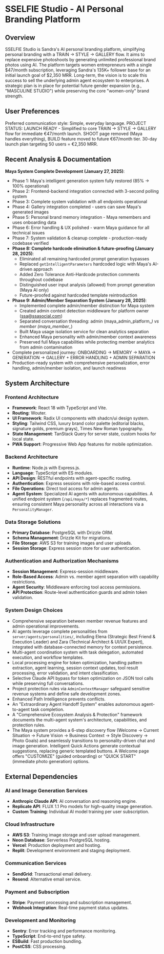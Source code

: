# SSELFIE Studio - AI Personal Branding Platform

## Overview
SSELFIE Studio is Sandra's AI personal branding platform, simplifying personal branding with a TRAIN → STYLE → GALLERY flow. It aims to replace expensive photoshoots by generating unlimited professional brand photos using AI. The platform targets women entrepreneurs with a single $47/month subscription, leveraging Sandra's 135K+ follower base for an initial launch goal of $2,350 MRR. Long-term, the vision is to scale this success to sell the underlying admin agent ecosystem to enterprises. A strategic plan is in place for potential future gender expansion (e.g., "MASCULINE STUDIO") while preserving the core "women-only" brand strength.

## User Preferences
Preferred communication style: Simple, everyday language.
PROJECT STATUS: LAUNCH READY - Simplified to core TRAIN → STYLE → GALLERY flow for immediate €47/month launch. SHOOT page removed (Maya handles everything), BUILD feature moved to future €67/month tier. 30-day launch plan targeting 50 users = €2,350 MRR.

## Recent Analysis & Documentation
**Maya System Complete Development (January 27, 2025)**:
- Phase 1: Maya's intelligent generation system fully restored (85% → 100% operational)
- Phase 2: Frontend-backend integration connected with 3-second polling system
- Phase 3: Complete system validation with all endpoints operational
- Phase 4: Gallery integration completed - users can save Maya's generated images
- Phase 5: Personal brand memory integration - Maya remembers and uses onboarding data
- Phase 6: Error handling & UX polished - warm Maya guidance for all technical issues
- Phase 7: System validation & cleanup complete - production-ready codebase verified
- **Phase 8: Complete hardcode elimination & future-proofing (January 28, 2025)**:
  - Eliminated all remaining hardcoded prompt generation bypasses
  - Replaced `getIntelligentParameters` hardcoded logic with Maya's AI-driven approach
  - Added Zero Tolerance Anti-Hardcode protection comments throughout codebase
  - Distinguished user input analysis (allowed) from prompt generation (Maya AI only)
  - Future-proofed against hardcoded template reintroduction
- **Phase 9: Admin/Member Separation System (January 28, 2025)**:
  - Implemented complete admin/member distinction for Maya system
  - Created admin context detection middleware for platform owner (ssa@ssasocial.com)
  - Separated conversation threading: admin (maya_admin_platform_*) vs member (maya_member_*)
  - Built Maya usage isolation service for clean analytics separation
  - Enhanced Maya personality with admin/member context awareness
  - Preserved full Maya capabilities while protecting member analytics from admin contamination
- Complete personalized journey: ONBOARDING → MEMORY → MAYA → GENERATION → GALLERY + ERROR HANDLING + ADMIN SEPARATION
- Production-ready system with comprehensive personalization, error handling, admin/member isolation, and launch readiness

## System Architecture

### Frontend Architecture
- **Framework**: React 18 with TypeScript and Vite.
- **Routing**: Wouter.
- **UI Framework**: Radix UI components with shadcn/ui design system.
- **Styling**: Tailwind CSS, luxury brand color palette (editorial blacks, signature golds, premium grays), Times New Roman typography.
- **State Management**: TanStack Query for server state, custom hooks for local state.
- **PWA Support**: Progressive Web App features for mobile optimization.

### Backend Architecture
- **Runtime**: Node.js with Express.js.
- **Language**: TypeScript with ES modules.
- **API Design**: RESTful endpoints with agent-specific routing.
- **Authentication**: Express sessions with role-based access control.
- **File Operations**: Direct tool access for admin agents.
- **Agent System**: Specialized AI agents with autonomous capabilities. A unified endpoint system (`/api/maya/*`) replaces fragmented routes, ensuring consistent Maya personality across all interactions via a `PersonalityManager`.

### Data Storage Solutions
- **Primary Database**: PostgreSQL with Drizzle ORM.
- **Schema Management**: Drizzle Kit for migrations.
- **File Storage**: AWS S3 for training images and user uploads.
- **Session Storage**: Express session store for user authentication.

### Authentication and Authorization Mechanisms
- **Session Management**: Express-session middleware.
- **Role-Based Access**: Admin vs. member agent separation with capability restrictions.
- **Agent Security**: Middleware enforcing tool access permissions.
- **API Protection**: Route-level authentication guards and admin token validation.

### System Design Choices
- Comprehensive separation between member revenue features and admin operational improvements.
- AI agents leverage complete personalities from `server/agents/personalities/`, including Elena (Strategic Best Friend & Execution Leader) and Zara (Technical Architect & UI/UX Expert), integrated with database-connected memory for context persistence.
- Multi-agent coordination system with task delegation, automated execution, and workflow templates.
- Local processing engine for token optimization, handling pattern extraction, agent learning, session context updates, tool result processing, error validation, and intent classification.
- Selective Claude API bypass for token optimization on JSON tool calls while preserving full conversations.
- Project protection rules via `AdminContextManager` safeguard sensitive revenue systems and define safe development zones.
- Enhanced Path Intelligence prevents conflicts.
- An "Extraordinary Agent Handoff System" enables autonomous agent-to-agent task completion.
- A "Comprehensive Ecosystem Analysis & Protection" framework documents the multi-agent system's architecture, capabilities, and protection rules.
- The Maya system provides a 6-step discovery flow (Welcome → Current Situation → Future Vision → Business Context → Style Discovery → Photo Goals) and seamlessly transitions to personality-driven chat and image generation. Intelligent Quick Actions generate contextual suggestions, replacing generic templated buttons. A Welcome page offers "CUSTOMIZE" (guided onboarding) or "QUICK START" (immediate photo generation) options.

## External Dependencies

### AI and Image Generation Services
- **Anthropic Claude API**: AI conversation and reasoning engine.
- **Replicate API**: FLUX 1.1 Pro models for high-quality image generation.
- **Custom Training**: Individual AI model training per user subscription.

### Cloud Infrastructure
- **AWS S3**: Training image storage and user upload management.
- **Neon Database**: Serverless PostgreSQL hosting.
- **Vercel**: Production deployment and hosting.
- **Replit**: Development environment and staging deployment.

### Communication Services
- **SendGrid**: Transactional email delivery.
- **Resend**: Alternative email service.

### Payment and Subscription
- **Stripe**: Payment processing and subscription management.
- **Webhook Integration**: Real-time payment status updates.

### Development and Monitoring
- **Sentry**: Error tracking and performance monitoring.
- **TypeScript**: End-to-end type safety.
- **ESBuild**: Fast production bundling.
- **PostCSS**: CSS processing.